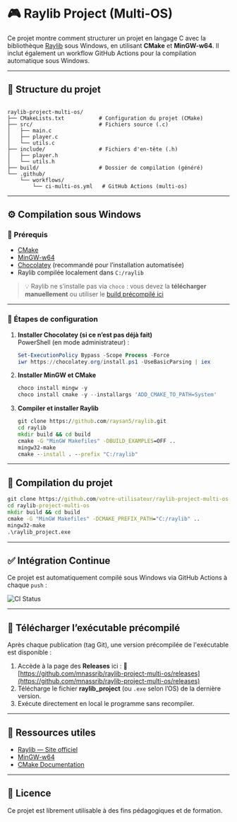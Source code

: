 # 🎮 Raylib Project (Multi-OS)

Ce projet montre comment structurer un projet en langage C avec la bibliothèque [Raylib](https://www.raylib.com/) sous Windows, en utilisant **CMake** et **MinGW-w64**. Il inclut également un workflow GitHub Actions pour la compilation automatique sous Windows.

---

## 📁 Structure du projet

```

raylib-project-multi-os/
├── CMakeLists.txt           # Configuration du projet (CMake)
├── src/                     # Fichiers source (.c)
│   ├── main.c
│   ├── player.c
│   └── utils.c
├── include/                 # Fichiers d'en-tête (.h)
│   ├── player.h
│   └── utils.h
├── build/                   # Dossier de compilation (généré)
└── .github/
    └── workflows/
        └── ci-multi-os.yml   # GitHub Actions (multi-os)

````

---

## ⚙️ Compilation sous Windows

### 📌 Prérequis

- [CMake](https://cmake.org/download/) 
- [MinGW-w64](https://www.mingw-w64.org/)
- [Chocolatey](https://chocolatey.org/) (recommandé pour l’installation automatisée)
- Raylib compilée localement dans `C:/raylib`

> 💡 Raylib ne s’installe pas via `choco` : vous devez la **télécharger manuellement** ou utiliser le [build précompilé ici](https://github.com/raysan5/raylib/releases)

---

### 🧰 Étapes de configuration

1. **Installer Chocolatey (si ce n’est pas déjà fait)**  
   PowerShell (en mode administrateur) :
   ```powershell
   Set-ExecutionPolicy Bypass -Scope Process -Force
   iwr https://chocolatey.org/install.ps1 -UseBasicParsing | iex
   ```

2. **Installer MinGW et CMake**

   ```powershell
   choco install mingw -y
   choco install cmake -y --installargs 'ADD_CMAKE_TO_PATH=System'
   ```

3. **Compiler et installer Raylib**

   ```cmd
   git clone https://github.com/raysan5/raylib.git
   cd raylib
   mkdir build && cd build
   cmake -G "MinGW Makefiles" -DBUILD_EXAMPLES=OFF ..
   mingw32-make
   cmake --install . --prefix "C:/raylib"
   ```

---

## 🚀 Compilation du projet

```cmd
git clone https://github.com/votre-utilisateur/raylib-project-multi-os.git
cd raylib-project-multi-os
mkdir build && cd build
cmake -G "MinGW Makefiles" -DCMAKE_PREFIX_PATH="C:/raylib" ..
mingw32-make
.\raylib_project.exe
```

---

## ✅ Intégration Continue

Ce projet est automatiquement compilé sous Windows via GitHub Actions à chaque `push` :

![CI Status](https://github.com/mnassrib/raylib-project-multi-os/actions/workflows/ci-multi-os.yml/badge.svg)

---

## 🚀 Télécharger l’exécutable précompilé

Après chaque publication (tag Git), une version précompilée de l'exécutable est disponible :

1. Accède à la page des **Releases** ici :
   🔗 [https://github.com/mnassrib/raylib-project-multi-os/releases](https://github.com/mnassrib/raylib-project-multi-os/releases)
2. Télécharge le fichier **raylib\_project** (ou `.exe` selon l’OS) de la dernière version.
3. Exécute directement en local le programme sans recompiler.

---

## 📄 Ressources utiles

* [Raylib — Site officiel](https://www.raylib.com/)
* [MinGW-w64](https://www.mingw-w64.org/)
* [CMake Documentation](https://cmake.org/documentation/)

---

## 📜 Licence

Ce projet est librement utilisable à des fins pédagogiques et de formation.